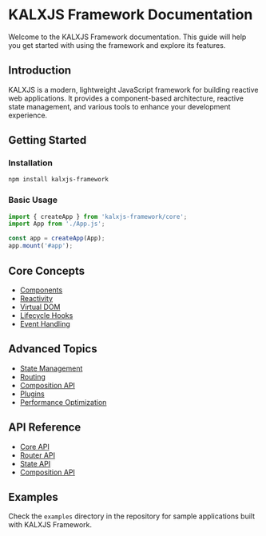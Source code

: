# KALXJS Framework Documentation

Welcome to the KALXJS Framework documentation. This guide will help you get started with using the framework and explore its features.

## Introduction

KALXJS is a modern, lightweight JavaScript framework for building reactive web applications. It provides a component-based architecture, reactive state management, and various tools to enhance your development experience.

## Getting Started

### Installation

```bash
npm install kalxjs-framework
```

### Basic Usage

```javascript
import { createApp } from 'kalxjs-framework/core';
import App from './App.js';

const app = createApp(App);
app.mount('#app');
```

## Core Concepts

- [Components](./components.md)
- [Reactivity](./reactivity.md)
- [Virtual DOM](./virtual-dom.md)
- [Lifecycle Hooks](./lifecycle-hooks.md)
- [Event Handling](./event-handling.md)

## Advanced Topics

- [State Management](./state-management.md)
- [Routing](./routing.md)
- [Composition API](./composition-api.md)
- [Plugins](./plugins.md)
- [Performance Optimization](./performance.md)

## API Reference

- [Core API](./api/core.md)
- [Router API](./api/router.md)
- [State API](./api/state.md)
- [Composition API](./api/composition.md)

## Examples

Check the `examples` directory in the repository for sample applications built with KALXJS Framework.